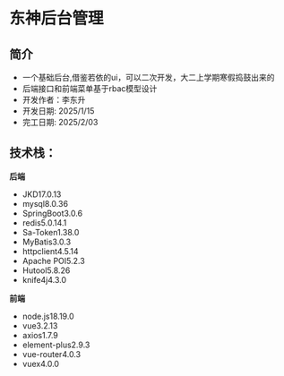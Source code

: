 # 东神后台管理

## 简介

* 一个基础后台,借鉴若依的ui，可以二次开发，大二上学期寒假捣鼓出来的
* 后端接口和前端菜单基于rbac模型设计
* 开发作者：李东升
* 开发日期: 2025/1/15
* 完工日期: 2025/2/03

## 技术栈：

**后端**

* JKD17.0.13
* mysql8.0.36
* SpringBoot3.0.6
* redis5.0.14.1
* Sa-Token1.38.0
* MyBatis3.0.3
* httpclient4.5.14
* Apache POI5.2.3
* Hutool5.8.26
* knife4j4.3.0

**前端**

* node.js18.19.0
* vue3.2.13
* axios1.7.9
* element-plus2.9.3
* vue-router4.0.3
* vuex4.0.0
